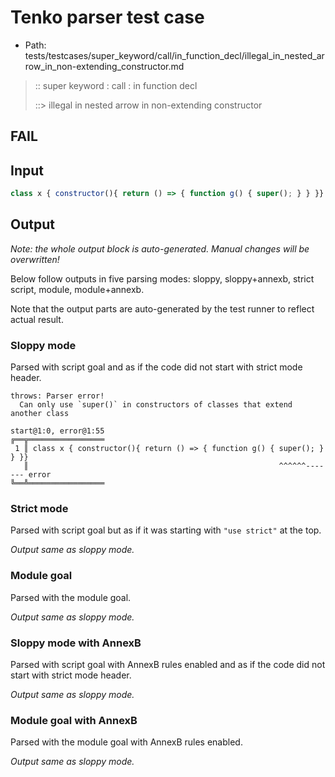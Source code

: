 # Tenko parser test case

- Path: tests/testcases/super_keyword/call/in_function_decl/illegal_in_nested_arrow_in_non-extending_constructor.md

> :: super keyword : call : in function decl
>
> ::> illegal in nested arrow in non-extending constructor
## FAIL

## Input


`````js
class x { constructor(){ return () => { function g() { super(); } } }}
`````

## Output

_Note: the whole output block is auto-generated. Manual changes will be overwritten!_

Below follow outputs in five parsing modes: sloppy, sloppy+annexb, strict script, module, module+annexb.

Note that the output parts are auto-generated by the test runner to reflect actual result.

### Sloppy mode

Parsed with script goal and as if the code did not start with strict mode header.

`````
throws: Parser error!
  Can only use `super()` in constructors of classes that extend another class

start@1:0, error@1:55
╔══╦═════════════════
 1 ║ class x { constructor(){ return () => { function g() { super(); } } }}
   ║                                                        ^^^^^^------- error
╚══╩═════════════════

`````

### Strict mode

Parsed with script goal but as if it was starting with `"use strict"` at the top.

_Output same as sloppy mode._

### Module goal

Parsed with the module goal.

_Output same as sloppy mode._

### Sloppy mode with AnnexB

Parsed with script goal with AnnexB rules enabled and as if the code did not start with strict mode header.

_Output same as sloppy mode._

### Module goal with AnnexB

Parsed with the module goal with AnnexB rules enabled.

_Output same as sloppy mode._
